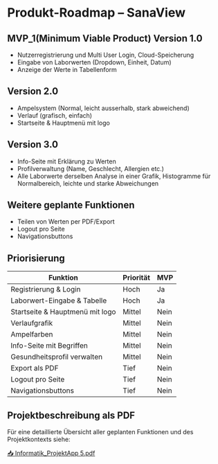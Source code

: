 # Produkt-Roadmap – SanaView

## MVP_1(Minimum Viable Product) Version 1.0
- Nutzerregistrierung und Multi User Login, Cloud-Speicherung
- Eingabe von Laborwerten (Dropdown, Einheit, Datum)
- Anzeige der Werte in Tabellenform

## Version 2.0
- Ampelsystem (Normal, leicht ausserhalb, stark abweichend)
- Verlauf (grafisch, einfach)
- Startseite & Hauptmenü mit logo

## Version 3.0
- Info-Seite mit Erklärung zu Werten
- Profilverwaltung (Name, Geschlecht, Allergien etc.)
- Alle Laborwerte derselben Analyse in einer Grafik, Histogramme für Normalbereich, leichte und starke Abweichungen


## Weitere geplante Funktionen
- Teilen von Werten per PDF/Export
- Logout pro Seite
- Navigationsbuttons


## Priorisierung
| Funktion                         | Priorität | MVP |
|----------------------------------|-----------|-----|
| Registrierung & Login            | Hoch      | Ja  |
| Laborwert-Eingabe & Tabelle      | Hoch      | Ja  |
| Startseite & Hauptmenü mit logo  | Mittel    | Nein|
| Verlaufgrafik                    | Mittel    | Nein|
| Ampelfarben                      | Mittel    | Nein|
| Info-Seite mit Begriffen         | Mittel    | Nein|
| Gesundheitsprofil verwalten      | Mittel    | Nein|
| Export als PDF                   | Tief      | Nein|
| Logout pro Seite                 | Tief      | Nein|
| Navigationsbuttons               | Tief      | Nein|


## Projektbeschreibung als PDF

Für eine detaillierte Übersicht aller geplanten Funktionen und des Projektkontexts siehe:

[📥 Informatik_ProjektApp 5.pdf](./Informatik_ProjektApp%205.pdf)


